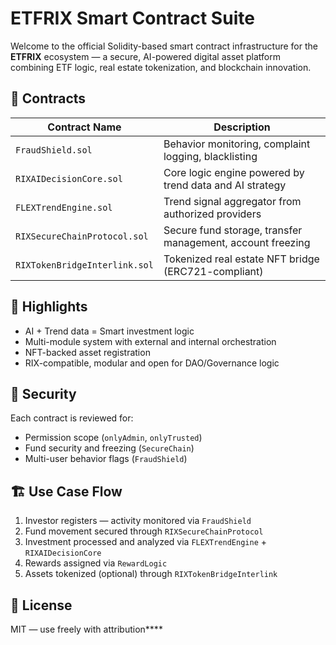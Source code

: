 # ETFRIX Smart Contract Suite

Welcome to the official Solidity-based smart contract infrastructure for the **ETFRIX** ecosystem — a secure, AI-powered digital asset platform combining ETF logic, real estate tokenization, and blockchain innovation.

## 🔗 Contracts

| Contract Name                | Description |
|-----------------------------|-------------|
| `FraudShield.sol`           | Behavior monitoring, complaint logging, blacklisting |
| `RIXAIDecisionCore.sol`     | Core logic engine powered by trend data and AI strategy |
| `FLEXTrendEngine.sol`       | Trend signal aggregator from authorized providers |
| `RIXSecureChainProtocol.sol`| Secure fund storage, transfer management, account freezing |
| `RIXTokenBridgeInterlink.sol`| Tokenized real estate NFT bridge (ERC721-compliant) |

## 🧠 Highlights

- AI + Trend data = Smart investment logic
- Multi-module system with external and internal orchestration
- NFT-backed asset registration
- RIX-compatible, modular and open for DAO/Governance logic

## 🔐 Security

Each contract is reviewed for:
- Permission scope (`onlyAdmin`, `onlyTrusted`)
- Fund security and freezing (`SecureChain`)
- Multi-user behavior flags (`FraudShield`)

## 🏗 Use Case Flow

1. Investor registers — activity monitored via `FraudShield`
2. Fund movement secured through `RIXSecureChainProtocol`
3. Investment processed and analyzed via `FLEXTrendEngine` + `RIXAIDecisionCore`
4. Rewards assigned via `RewardLogic`
5. Assets tokenized (optional) through `RIXTokenBridgeInterlink`

## 📜 License

MIT — use freely with attribution****
